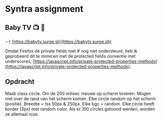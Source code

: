 # Syntra assignment

## Baby TV :tv: :baby_chick:

--) [https://babytv.surge.sh](https://babytv.surge.sh)

Omdat Firefox de private fields met # nog niet ondersteunt, heb ik geprobeerd dit te mimicen met de protected fields conventie met underscores; [https://javascript.info/private-protected-properties-methods](https://javascript.info/private-protected-properties-methods).

## Opdracht

Maak class circle.
Om de 200 milisec nieuwe op scherm toveren.
Mogen niet over de rand van het scherm komen.
Elke circle random op het scherm (positie).
Breedte = tss 50px & 250px.
Elke bgc = random.
Elke circle heeft border (3px) met random color.
Als er 100 circles getoond werden, worden ze allemaal roze.
